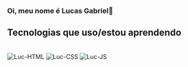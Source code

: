 ### Oi, meu nome é Lucas Gabriel👋

## Tecnologias que uso/estou aprendendo
<div style="display: inline_block"><br>
  <img align="center" alt="Luc-HTML"src="https://img.shields.io/badge/HTML-239120?style=for-the-badge&logo=html5&logoColor=white">
  <img align="center" alt="Luc-CSS" src="https://img.shields.io/badge/CSS-239120?&style=for-the-badge&logo=css3&logoColor=white">
  <img align="center" alt="Luc-JS"  src="https://img.shields.io/badge/JS-239120?&style=for-the-badge&logo=javascript&logoColor=white">
</div>

